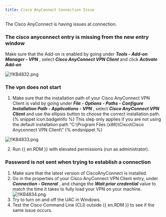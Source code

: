 ```yaml
---
title: Cisco AnyConnect Connection Issue
---
```

The Cisco AnyConnect is having issues at connection.
### The cisco anyconnect entry is missing from the new entry window
Make sure that the Add-on is enabled by going under ***Tools - Add-on Manager - VPN*** , select ***Cisco AnyConnect VPN Client*** and click ***Activate Add-on***  

![!!KB4832.png](/img/en/kb/KB4832.png)

### The vpn does not start
1. Make sure that the installation path of your Cisco AnyConnect VPN Client is valid by going under ***File - Options - Paths - Configure Installation Path - Applications - VPN*** , select ***Cisco AnyConnect VPN Client*** and use the ellipsis button to choose the correct installation path.  
{% snippet icon.badgeInfo %}
This step only applies if you are not using the default installation path “C:\Program Files (x86)\Cisco\Cisco Anyconnect VPN Client\”
{% endsnippet %}  

![!!KB4833.png](/img/en/kb/KB4833.png)

2. Run {{ en.RDM }} with elevated permissions (run as administrator).

### Password is not sent when trying to establish a connection
1. Make sure that the latest version of CiscoAnyConnect is installed.
1. Go in the properties of your Cisco AnyConnect VPN Client entry, under ***Connection - General*** , and change the ***Wait prior credential*** value to match the time it takes to fully load your VPN on your machine.  
![!!KB4834.png](/img/en/kb/KB4834.png)
1. Try to turn on and off the UAC in Windows.
1. Test the Cisco Command Line (CLI) outside {{ en.RDM }} to see if the same issue occurs.
